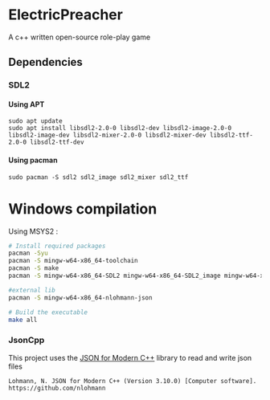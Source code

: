 # ElectricPreacher

A c++ written open-source role-play game

## Dependencies

### SDL2

#### Using APT
```
sudo apt update
sudo apt install libsdl2-2.0-0 libsdl2-dev libsdl2-image-2.0-0 libsdl2-image-dev libsdl2-mixer-2.0-0 libsdl2-mixer-dev libsdl2-ttf-2.0-0 libsdl2-ttf-dev
```

#### Using pacman
```
sudo pacman -S sdl2 sdl2_image sdl2_mixer sdl2_ttf
```

# Windows compilation

Using MSYS2 :

```bash
# Install required packages
pacman -Syu
pacman -S mingw-w64-x86_64-toolchain
pacman -S make
pacman -S mingw-w64-x86_64-SDL2 mingw-w64-x86_64-SDL2_image mingw-w64-x86_64-SDL2_ttf mingw-w64-x86_64-SDL2_mixer

#external lib
pacman -S mingw-w64-x86_64-nlohmann-json

# Build the executable
make all
```

### JsonCpp

This project uses the [JSON for Modern C++](https://github.com/nlohmann/json) library to read and write json files

`Lohmann, N. JSON for Modern C++ (Version 3.10.0) [Computer software]. https://github.com/nlohmann`